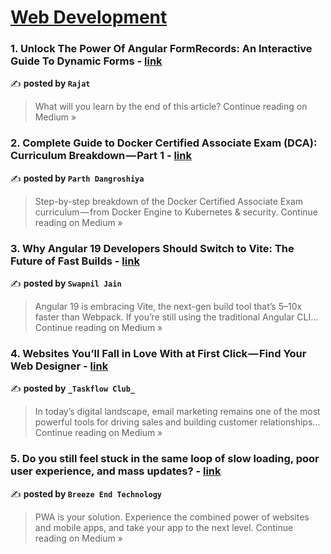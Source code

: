 
<h1><a href=https://medium.com/tag/web-development/recommended target="_blank" rel="noopener noreferrer">Web Development</a></h1>
<h3>1. Unlock The Power Of Angular FormRecords: An Interactive Guide To Dynamic Forms - <a href="https://medium.com/@codewithrajat/unlock-the-power-of-angular-formrecords-an-interactive-guide-to-dynamic-forms-d3d5833fe9ec?source=rss------web_development-5" target="_blank" rel="noopener noreferrer">link</a></h3>

✍️ **posted by `Rajat`**

<blockquote>What will you learn by the end of this article?
Continue reading on Medium »</blockquote>

<h3>2. Complete Guide to Docker Certified Associate Exam (DCA): Curriculum Breakdown — Part 1 - <a href="https://medium.com/@parthdangroshiya/complete-guide-to-docker-certified-associate-exam-dca-curriculum-breakdown-part-1-38ba37327105?source=rss------web_development-5" target="_blank" rel="noopener noreferrer">link</a></h3>

✍️ **posted by `Parth Dangroshiya`**

<blockquote>Step-by-step breakdown of the Docker Certified Associate Exam curriculum — from Docker Engine to Kubernetes & security.
Continue reading on Medium »</blockquote>

<h3>3. Why Angular 19 Developers Should Switch to Vite: The Future of Fast Builds  - <a href="https://medium.com/@jainswapnil90/why-angular-19-developers-should-switch-to-vite-the-future-of-fast-builds-0fc515720bfc?source=rss------web_development-5" target="_blank" rel="noopener noreferrer">link</a></h3>

✍️ **posted by `Swapnil Jain`**

<blockquote>Angular 19 is embracing Vite, the next-gen build tool that’s 5–10x faster than Webpack. If you’re still using the traditional Angular CLI…
Continue reading on Medium »</blockquote>

<h3>4. Websites You’ll Fall in Love With at First Click — Find Your Web Designer - <a href="https://medium.com/@kornienko5241/websites-youll-fall-in-love-with-at-first-click-find-your-web-designer-f8b4084b4567?source=rss------web_development-5" target="_blank" rel="noopener noreferrer">link</a></h3>

✍️ **posted by `_Taskflow Club_`**

<blockquote>In today’s digital landscape, email marketing remains one of the most powerful tools for driving sales and building customer relationships…
Continue reading on Medium »</blockquote>

<h3>5. Do you still feel stuck in the same loop of slow loading, poor user experience, and mass updates? - <a href="https://medium.com/@smedia_6619/do-you-still-feel-stuck-in-the-same-loop-of-slow-loading-poor-user-experience-and-mass-updates-6dc53507d1b0?source=rss------web_development-5" target="_blank" rel="noopener noreferrer">link</a></h3>

✍️ **posted by `Breeze End Technology`**

<blockquote>PWA is your solution. Experience the combined power of websites and mobile apps, and take your app to the next level.
Continue reading on Medium »</blockquote>

